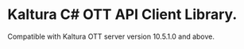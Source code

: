 # Kaltura C# OTT API Client Library.
Compatible with Kaltura OTT server version 10.5.1.0 and above.
